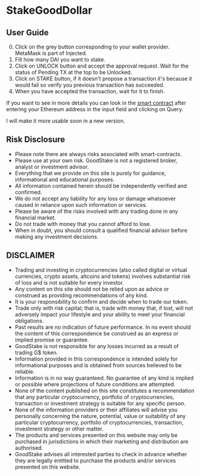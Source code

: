 # StakeGoodDollar

## User Guide
0. Click on the grey button corresponding to your wallet provider. MetaMask is part of Injected.
1. Fill how many DAI you want to stake.
2. Click on UNLOCK button and accept the approval request. Wait for the status of Pending TX at the top to be Unlocked.
3. Click on STAKE button, if it doesn't propose a transaction it's because it would fail so verify you previous transaction has succeeded.
4. When you have accepted the transaction, wait for it to finish.
 
 If you want to see in more details you can look in the [smart contract](https://etherscan.io/readContract?m=normal&a=0xEa12bB3917cf6aE2FDE97cE4756177703426d41F&v=0xEa12bB3917cf6aE2FDE97cE4756177703426d41F#readCollapse17) after entering your Ethereum address in the input field and clicking on Query.

I will make it more usable soon in a new version.

## Risk Disclosure
- Please note there are always risks associated with smart-contracts.
- Please use at your own risk. GoodStake is not a registered broker, analyst or investment advisor.
- Everything that we provide on this site is purely for guidance, informational and educational purposes.
- All information contained herein should be independently verified and confirmed.
- We do not accept any liability for any loss or damage whatsoever caused in reliance upon such information or services.
- Please be aware of the risks involved with any trading done in any financial market.
- Do not trade with money that you cannot afford to lose.
- When in doubt, you should consult a qualified financial advisor before making any investment decisions.

## DISCLAIMER
- Trading and investing in cryptocurrencies (also called digital or virtual currencies, crypto assets, altcoins and tokens) involves substantial risk of loss and is not suitable for every investor.
- Any content on this site should not be relied upon as advice or construed as providing recommendations of any kind.
- It is your responsibility to confirm and decide when to trade our token.
- Trade only with risk capital; that is, trade with money that, if lost, will not adversely impact your lifestyle and your ability to meet your financial obligations.
- Past results are no indication of future performance. In no event should the content of this correspondence be construed as an express or implied promise or guarantee.
- GoodStake is not responsible for any losses incurred as a result of trading G$ token.
- Information provided in this correspondence is intended solely for informational purposes and is obtained from sources believed to be reliable.
- Information is in no way guaranteed. No guarantee of any kind is implied or possible where projections of future conditions are attempted.
- None of the content published on this site constitutes a recommendation that any particular cryptocurrency, portfolio of cryptocurrencies, transaction or investment strategy is suitable for any specific person.
- None of the information providers or their affiliates will advise you personally concerning the nature, potential, value or suitability of any particular cryptocurrency, portfolio of cryptocurrencies, transaction, investment strategy or other matter.
- The products and services presented on this website may only be purchased in jurisdictions in which their marketing and distribution are authorised.
- GoodStake advises all interested parties to check in advance whether they are legally entitled to purchase the products and/or services presented on this website.

